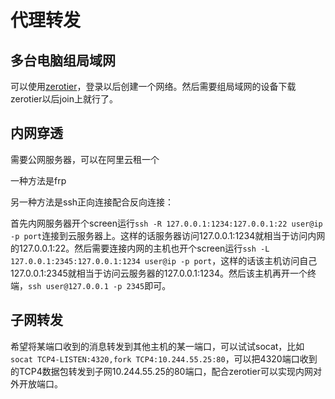 # 代理转发

## 多台电脑组局域网

可以使用[zerotier](https://www.zerotier.com/)，登录以后创建一个网络。然后需要组局域网的设备下载zerotier以后join上就行了。

## 内网穿透

需要公网服务器，可以在阿里云租一个

一种方法是frp

另一种方法是ssh正向连接配合反向连接：

首先内网服务器开个screen运行`ssh -R 127.0.0.1:1234:127.0.0.1:22 user@ip -p port`连接到云服务器上。这样的话服务器访问127.0.0.1:1234就相当于访问内网的127.0.0.1:22。然后需要连接内网的主机也开个screen运行`ssh -L 127.0.0.1:2345:127.0.0.1:1234 user@ip -p port`，这样的话该主机访问自己127.0.0.1:2345就相当于访问云服务器的127.0.0.1:1234。然后该主机再开一个终端，`ssh user@127.0.0.1 -p 2345`即可。

## 子网转发

希望将某端口收到的消息转发到其他主机的某一端口，可以试试socat，比如`socat TCP4-LISTEN:4320,fork TCP4:10.244.55.25:80`，可以把4320端口收到的TCP4数据包转发到子网10.244.55.25的80端口，配合zerotier可以实现内网对外开放端口。

